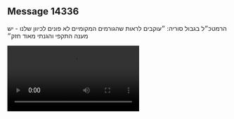 ## Message 14336

הרמטכ״ל בגבול סוריה: ״עוקבים לראות שהגורמים המקומיים לא פונים לכיוון שלנו - יש מענה התקפי והגנתי מאוד חזק״

![Video](https://data.iron-swords.co.il/2024/December/07/14336/14336_media.mp4)
